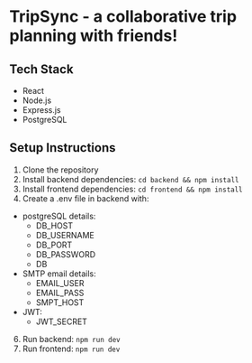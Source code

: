 # TripSync - a collaborative trip planning with friends!

## Tech Stack
- React
- Node.js
- Express.js
- PostgreSQL

## Setup Instructions
1. Clone the repository
2. Install backend dependencies: `cd backend && npm install`
3. Install frontend dependencies: `cd frontend && npm install`
4. Create a .env file in backend with:
- postgreSQL details:
  - DB_HOST
  - DB_USERNAME
  - DB_PORT
  - DB_PASSWORD
  - DB
- SMTP email details:
  - EMAIL_USER
  - EMAIL_PASS
  - SMPT_HOST
- JWT:
  - JWT_SECRET
6. Run backend: `npm run dev`
7. Run frontend: `npm run dev`
